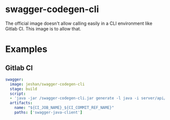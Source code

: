 
# swagger-codegen-cli

The official image doesn't allow calling easily in a CLI environment like Gitlab CI. This image is to allow that.

# Examples
## Gitlab CI
```yaml
swagger:
  image: jeshan/swagger-codegen-cli
  stage: build
  script:
  - 'java -jar /swagger-codegen-cli.jar generate -l java -i server/api/swagger/swagger.yaml -o swagger-java-client'
  artifacts:
    name: "${CI_JOB_NAME}_${CI_COMMIT_REF_NAME}"
    paths: ['swagger-java-client']
```
